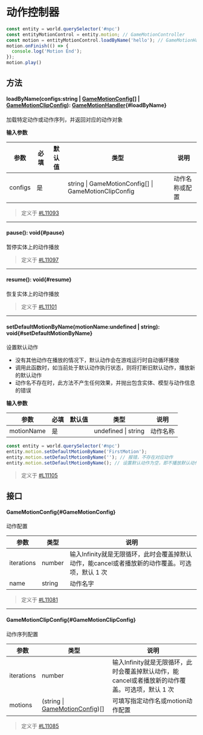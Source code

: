 <script setup>
import '/style.css'
</script>
# 动作控制器
```javascript
const entity = world.querySelector('#npc')
const entityMotionControl = entity.motion; // GameMotionController
const motion = entityMotionControl.loadByName('hello'); // GameMotionHandler 'hello'指代'npc'实体上的其中一个motion动作名称
motion.onFinish(() => {
  console.log('Motion End');
});
motion.play()

```

## 方法

#### <font id="API" />loadByName(<font id="Type">configs:string | [GameMotionConfig](./controller#GameMotionConfig)[] | [GameMotionClipConfig](./controller#GameMotionClipConfig)</font>)<font id="Type">: [GameMotionHandler](/GameMotionController/handler)</font>{#loadByName}

加载特定动作或动作序列，并返回对应的动作对象  

**输入参数**

| **参数** | **必填** | **默认值** | **类型** | **说明** |
| --- | --- | --- | --- | --- |
| configs | 是 | | string &#124; GameMotionConfig[] &#124; GameMotionClipConfig | 动作名称或配置 |

> 定义于 [#L11093](https://github.com/box3lab/arena_dts/blob/main/GameAPI.d.ts#L11093)
---


#### <font id="API" />pause()<font id="Type">:  void</font>{#pause}
暂停实体上的动作播放  

> 定义于 [#L11097](https://github.com/box3lab/arena_dts/blob/main/GameAPI.d.ts#L11097)
---


#### <font id="API" />resume()<font id="Type">:  void</font>{#resume}
恢复实体上的动作播放  

> 定义于 [#L11101](https://github.com/box3lab/arena_dts/blob/main/GameAPI.d.ts#L11101)
---


#### <font id="API" />setDefaultMotionByName(<font id="Type">motionName:undefined | string</font>)<font id="Type">:  void</font>{#setDefaultMotionByName}
设置默认动作

- 没有其他动作在播放的情况下，默认动作会在游戏运行时自动循环播放
- 调用此函数时，如当前处于默认动作执行状态，则将打断旧默认动作，播放新的默认动作
- 动作名不存在时，此方法不产生任何效果，并抛出包含实体、模型与动作信息的错误

**输入参数**

| **参数** | **必填** | **默认值** | **类型** | **说明** |
| --- | --- | --- | --- | --- |
| motionName | 是 | | undefined &#124; string | 动作名称 |

```javascript
const entity = world.querySelector('#npc')
entity.motion.setDefaultMotionByName('FirstMotion');
entity.motion.setDefaultMotionByName(''); // 报错，不存在对应动作
entity.motion.setDefaultMotionByName(); // 设置默认动作为空，即不播放默认动作
```
> 定义于 [#L11105](https://github.com/box3lab/arena_dts/blob/main/GameAPI.d.ts#L11105)

## 接口

#### <font id="API" />GameMotionConfig{#GameMotionConfig}
动作配置

| **参数** | **类型** | **说明** |
| --- | --- | --- |
| iterations | number | 输入Infinity就是无限循环，此时会覆盖掉默认动作，能cancel或者播放新的动作覆盖。可选项，默认 1 次 |
|  name | string | 动作名字 |

> 定义于 [#L11081](https://github.com/box3lab/arena_dts/blob/main/GameAPI.d.ts#L11081)
---


#### <font id="API" />GameMotionClipConfig{#GameMotionClipConfig}
动作序列配置

| **参数** | **类型** | **说明** |
| --- | --- | --- |
| iterations | number | 输入Infinity就是无限循环，此时会覆盖掉默认动作，能cancel或者播放新的动作覆盖。可选项，默认 1 次 |
| motions | (string &#124; [GameMotionConfig](./controller#GameMotionConfig))[]   | 可填写指定动作名或motion动作配置 |

> 定义于 [#L11085](https://github.com/box3lab/arena_dts/blob/main/GameAPI.d.ts#L11085)
